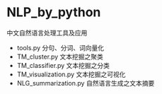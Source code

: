 # NLP_by_python中文自然语言处理工具及应用- tools.py  分句、分词、词向量化- TM_cluster.py  文本挖掘之聚类- TM_classifier.py  文本挖掘之分类- TM_visualization.py  文本挖掘之可视化- NLG_summarization.py  自然语言生成之文本摘要